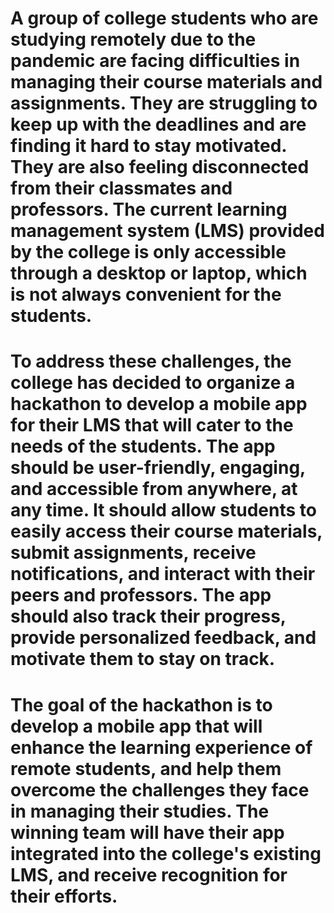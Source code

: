 # A group of college students who are studying remotely due to the pandemic are facing difficulties in managing their course materials and assignments. They are struggling to keep up with the deadlines and are finding it hard to stay motivated. They are also feeling disconnected from their classmates and professors. The current learning management system (LMS) provided by the college is only accessible through a desktop or laptop, which is not always convenient for the students.

# To address these challenges, the college has decided to organize a hackathon to develop a mobile app for their LMS that will cater to the needs of the students. The app should be user-friendly, engaging, and accessible from anywhere, at any time. It should allow students to easily access their course materials, submit assignments, receive notifications, and interact with their peers and professors. The app should also track their progress, provide personalized feedback, and motivate them to stay on track.

# The goal of the hackathon is to develop a mobile app that will enhance the learning experience of remote students, and help them overcome the challenges they face in managing their studies. The winning team will have their app integrated into the college's existing LMS, and receive recognition for their efforts.
